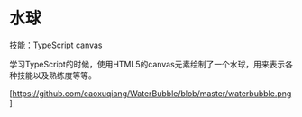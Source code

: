 # 水球

技能：TypeScript canvas

学习TypeScript的时候，使用HTML5的canvas元素绘制了一个水球，用来表示各种技能以及熟练度等等。

[https://github.com/caoxuqiang/WaterBubble/blob/master/waterbubble.png]
